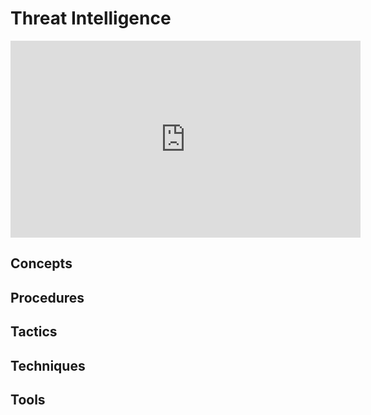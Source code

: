 # Threat Intelligence

<iframe width="560" height="315" src="https://www.youtube.com/embed/6a5MieXkoBg" title="YouTube video player" frameborder="0" allow="accelerometer; autoplay; clipboard-write; encrypted-media; gyroscope; picture-in-picture" allowfullscreen></iframe>


## Concepts



## Procedures


## Tactics

## Techniques



## Tools



